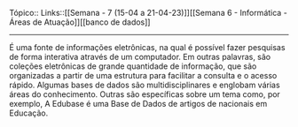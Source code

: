 Tópico::
Links::[[Semana - 7 (15-04 a 21-04-23)]][[Semana 6 - Informática - Áreas de Atuação]][[banco de dados]]

---
É uma fonte de informações eletrônicas, na qual é possível fazer pesquisas de forma interativa através de um computador. Em outras palavras, são coleções eletrônicas de grande quantidade de informação, que são organizadas a partir de uma estrutura para facilitar a consulta e o acesso rápido. Algumas bases de dados são multidisciplinares e englobam várias áreas do conhecimento. Outras são específicas sobre um tema como, por exemplo, A Edubase é uma Base de Dados de artigos de nacionais em Educação.